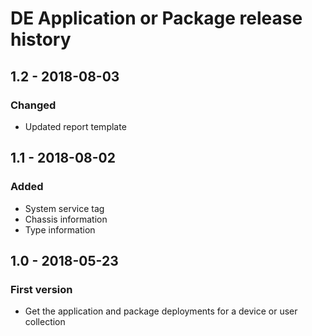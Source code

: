 # DE Application or Package release history

## 1.2 - 2018-08-03

### Changed

* Updated report template

## 1.1 - 2018-08-02

### Added

* System service tag
* Chassis information
* Type information

## 1.0 - 2018-05-23

### First version

* Get the application and package deployments for a device or user collection